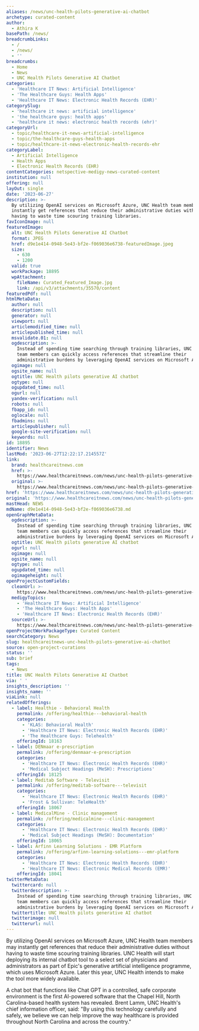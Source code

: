 ```yaml
---
aliases: /news/unc-health-pilots-generative-ai-chatbot
archetype: curated-content
author:
  - Athira K
basePath: /news/
breadcrumbLinks:
  - /
  - /news/
  - ''
breadcrumbs:
  - Home
  - News
  - UNC Health Pilots Generative AI Chatbot
categories:
  - 'Healthcare IT News: Artificial Intelligence'
  - 'The Healthcare Guys: Health Apps'
  - 'Healthcare IT News: Electronic Health Records (EHR)'
categorySlug:
  - 'healthcare it news: artificial intelligence'
  - 'the healthcare guys: health apps'
  - 'healthcare it news: electronic health records (ehr)'
categoryUrl:
  - topic/healthcare-it-news-artificial-intelligence
  - topic/the-healthcare-guys-health-apps
  - topic/healthcare-it-news-electronic-health-records-ehr
categoryLabel:
  - Artificial Intelligence
  - Health Apps
  - Electronic Health Records (EHR)
contentCategories: netspective-medigy-news-curated-content
institution: null
offering: null
layOut: single
date: '2023-06-27'
description: >-
  By utilizing OpenAI services on Microsoft Azure, UNC Health team members may
  instantly get references that reduce their administrative duties without
  having to waste time scouring training libraries. 
favIconImage: null
featuredImage:
  alt: UNC Health Pilots Generative AI Chatbot
  format: JPEG
  href: d9e1e414-0948-5e43-bf2e-f069036e6738-featuredImage.jpeg
  size:
    - 630
    - 1200
  valid: true
  workPackage: 18895
  wpAttachment:
    fileName: Curated_Featured_Image.jpg
    link: /api/v3/attachments/35570/content
featuredPdf: null
htmlMetaData:
  author: null
  description: null
  generator: null
  viewport: null
  articlemodified_time: null
  articlepublished_time: null
  msvalidate.01: null
  ogdescription: >-
    Instead of spending time searching through training libraries, UNC Health
    team members can quickly access references that streamline their
    administrative burdens by leveraging OpenAI services on Microsoft Azure.
  ogimage: null
  ogsite_name: null
  ogtitle: UNC Health pilots generative AI chatbot
  ogtype: null
  ogupdated_time: null
  ogurl: null
  yandex-verification: null
  robots: null
  fbapp_id: null
  oglocale: null
  fbadmins: null
  articlepublisher: null
  google-site-verification: null
  keywords: null
id: 18895
identifier: News
lastMod: '2023-06-27T12:22:17.214557Z'
link:
  brand: healthcareitnews.com
  href: >-
    https://www.healthcareitnews.com/news/unc-health-pilots-generative-ai-chatbot
  original: >-
    https://www.healthcareitnews.com/news/unc-health-pilots-generative-ai-chatbot
href: 'https://www.healthcareitnews.com/news/unc-health-pilots-generative-ai-chatbot'
original: 'https://www.healthcareitnews.com/news/unc-health-pilots-generative-ai-chatbot'
mastHead: NEWS
mdName: d9e1e414-0948-5e43-bf2e-f069036e6738.md
openGraphMetaData:
  ogdescription: >-
    Instead of spending time searching through training libraries, UNC Health
    team members can quickly access references that streamline their
    administrative burdens by leveraging OpenAI services on Microsoft Azure.
  ogtitle: UNC Health pilots generative AI chatbot
  ogurl: null
  ogimage: null
  ogsite_name: null
  ogtype: null
  ogupdated_time: null
  ogimageheight: null
openProjectCustomFields:
  cleanUrl: >-
    https://www.healthcareitnews.com/news/unc-health-pilots-generative-ai-chatbot
  medigyTopics:
    - 'Healthcare IT News: Artificial Intelligence'
    - 'The Healthcare Guys: Health Apps'
    - 'Healthcare IT News: Electronic Health Records (EHR)'
  sourceUrl: >-
    https://www.healthcareitnews.com/news/unc-health-pilots-generative-ai-chatbot
openProjectWorkPackageType: Curated Content
searchCategory: News
slug: healthcareitnews-unc-health-pilots-generative-ai-chatbot
source: open-project-curations
status: ''
sub: brief
tags:
  - News
title: UNC Health Pilots Generative AI Chatbot
via: ' '
insights_description: ''
insights_name: ''
viaLink: null
relatedOfferings:
  - label: Healthie - Behavioral Health
    permalink: /offering/healthie---behavioral-health
    categories:
      - 'KLAS: Behavioral Health'
      - 'Healthcare IT News: Electronic Health Records (EHR)'
      - 'The Healthcare Guys: Telehealth'
    offeringId: 18163
  - label: DENmaar e-prescription
    permalink: /offering/denmaar-e-prescription
    categories:
      - 'Healthcare IT News: Electronic Health Records (EHR)'
      - 'Medical Subject Headings (MeSH): Prescriptions'
    offeringId: 18125
  - label: Meditab Software - Televisit
    permalink: /offering/meditab-software---televisit
    categories:
      - 'Healthcare IT News: Electronic Health Records (EHR)'
      - 'Frost & Sullivan: TeleHealth'
    offeringId: 18067
  - label: MedicalMine - Clinic management
    permalink: /offering/medicalmine---clinic-management
    categories:
      - 'Healthcare IT News: Electronic Health Records (EHR)'
      - 'Medical Subject Headings (MeSH): Documentation'
    offeringId: 18065
  - label: Arfinn Learning Solutions - EMR Platform
    permalink: /offering/arfinn-learning-solutions---emr-platform
    categories:
      - 'Healthcare IT News: Electronic Health Records (EHR)'
      - 'Healthcare IT News: Electronic Medical Records (EMR)'
    offeringId: 18041
twitterMetaData:
  twittercard: null
  twitterdescription: >-
    Instead of spending time searching through training libraries, UNC Health
    team members can quickly access references that streamline their
    administrative burdens by leveraging OpenAI services on Microsoft Azure.
  twittertitle: UNC Health pilots generative AI chatbot
  twitterimage: null
  twitterurl: null
---
```

<p>By utilizing OpenAI services on Microsoft Azure, UNC Health team members may instantly get references that reduce their administrative duties without having to waste time scouring training libraries. UNC Health will start deploying its internal chatbot tool to a select set of physicians and administrators as part of Epic's generative artificial intelligence programme, which uses Microsoft Azure. Later this year, UNC Health intends to make the tool more widely available.</p><p>A chat bot that functions like Chat GPT in a controlled, safe corporate environment is the first AI-powered software that the Chapel Hill, North Carolina-based health system has revealed. Brent Lamm, UNC Health's chief information officer, said: "By using this technology carefully and safely, we believe we can help improve the way healthcare is provided throughout North Carolina and across the country."</p>